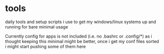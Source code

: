 # tools
daily tools and setup scripts i use to get my windows/linux systems up and running for bare minimal usage

Currently config for apps is not included (i.e. no .bashrc or .config/*) as i thought keeping this minimal might be better, once i get my conf files sorted i might start pushing some of them here
